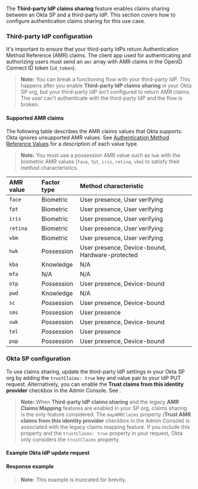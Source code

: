 The **Third-party IdP claims sharing** feature enables claims sharing between an Okta SP and a third-party IdP. This section covers how to configure authentication claims sharing for this use case.

### Third-party IdP configuration

It's important to ensure that your third-party IdPs return Authentication Method Reference (AMR) claims. The client app used for authenticating and authorizing users must send an `amr` array with AMR claims in the OpenID Connect ID token (`id_token`).

> **Note:** You can break a functioning flow with your third-party IdP. This happens after you enable **Third-party IdP claims sharing** in your Okta SP org, but your third-party IdP isn't configured to return AMR claims. The user can't authenticate with the third-party IdP and the flow is broken.

#### Supported AMR claims

The following table describes the AMR claims values that Okta supports. Okta ignores unsupported AMR values. See [Authentication Method Reference Values](https://datatracker.ietf.org/doc/html/rfc8176) for a description of each value type.

> **Note:** You must use a possession AMR value such as `hwk` with the biometric AMR values (`face`, `fpt`, `iris`, `retina`, `vbm`) to satisfy their method characteristics.

| AMR value     | Factor type       | Method characteristic   |
| :------------ | :---------------- | :-------------------------------- |
| `face`        | Biometric         | User presence, User verifying |
| `fpt`         | Biometric         | User presence, User verifying |
| `iris`        | Biometric         | User presence, User verifying |
| `retina`      | Biometric         | User presence, User verifying |
| `vbm`         | Biometric         | User presence, User verifying |
| `hwk`         | Possession        | User presence, Device-bound, Hardware-protected |
| `kba`         | Knowledge         | N/A  |
| `mfa`         | N/A               | N/A  |
| `otp`         | Possession        | User presence, Device-bound |
| `pwd`         | Knowledge         | N/A |
| `sc`          | Possession        | User presence, Device-bound |
| `sms`         | Possession        | User presence |
| `swk`         | Possession        | User presence, Device-bound |
| `tel`         | Possession        | User presence  |
| `pop`         | Possession        | User presence, Device-bound |

### Okta SP configuration

To use claims sharing, update the third-party IdP settings in your Okta SP org by adding the `trustClaims: true` key and value pair to your IdP PUT request. Alternatively, you can enable the **Trust claims from this identity provider** checkbox in the Admin Console. See <StackSnippet snippet="addanidp" inline />.

> **Note:** When **Third-party IdP claims sharing** and the legacy **AMR Claims Mapping** features are enabled in your SP org, claims sharing is the only feature considered. The `mapAMRClaims` property (**Trust AMR claims from this identity provider** checkbox in the Admin Console) is associated with the legacy claims mapping feature. If you include this property and the `trustClaims: true` property in your request, Okta only considers the `trustClaims` property.

#### Example Okta <StackSnippet snippet="idptype" inline /> IdP update request

<StackSnippet snippet="idpupdaterequest" />

#### Response example

> **Note:** This example is truncated for brevity.

<StackSnippet snippet="idpupdateresponse" />
